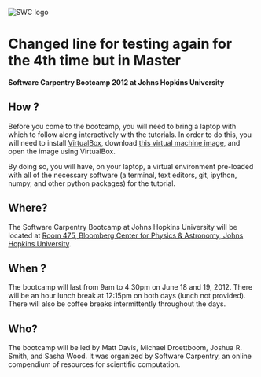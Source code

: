 ![SWC logo](http://software-carpentry.org/software-carpentry-logo-285x58.png "SWC logo")

# Changed line for testing again for the 4th time but in Master

**Software Carpentry Bootcamp 2012 at Johns Hopkins University**

## How ?

Before you come to the bootcamp, you will need to bring a laptop with which to follow along interactively with the tutorials. In order to do this, you will need to install [VirtualBox](https://www.virtualbox.org/), download 
[this virtual machine image](https://s3.amazonaws.com/SWC_JHU2012/swc_jhu2012_r03.ova), and open the image using VirtualBox.

By doing so, you will have, on your laptop, a virtual environment pre-loaded with all of the necessary software (a terminal, text editors, git, ipython, numpy, and other python packages) for the tutorial. 

## Where?

The Software Carpentry Bootcamp at Johns Hopkins University will be located
at [Room 475, Bloomberg Center for Physics & Astronomy, Johns Hopkins University](http://goo.gl/maps/YUHI).    

## When ?

The bootcamp will last from 9am to 4:30pm on June 18 and 19, 2012. There
will be an hour lunch break at 12:15pm on both days (lunch not provided). There will also be coffee breaks intermittently throughout the days.

## Who?

The bootcamp will be led by Matt Davis, Michael Droettboom, Joshua R. Smith, and Sasha Wood. It was organized by Software Carpentry, an online
compendium of resources for scientific computation.